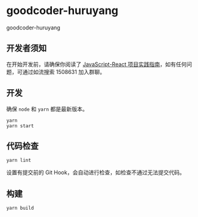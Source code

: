 # goodcoder-huruyang

goodcoder-huruyang

## 开发者须知

在开始开发前，请确保你阅读了 [JavaScript-React 项目实践指南](https://console.cloud.baidu-int.com/devops/icode/repos/baidu/ee-fe/javascript-react-cookbook)，如有任何问题，可通过如流搜索 1508631 加入群聊。

## 开发

确保 `node` 和 `yarn` 都是最新版本。

```shell
yarn
yarn start
```

## 代码检查

```shell
yarn lint
```

设置有提交前的 Git Hook，会自动进行检查，如检查不通过无法提交代码。

## 构建

```shell
yarn build
```

